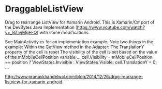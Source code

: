 DraggableListView
=================

Drag to rearrange ListView for Xamarin Android. This is Xamarin/C# port of the DevBytes Java Implementation (https://www.youtube.com/watch?v=_BZIvjMgH-Q)
with some modifications.

See MainActivity.cs for an implementation example. Note two things in the example:
Within the GetView method in the Adapter:
  The TranslationY property of the cell is reset
  The visibility of the cell is set based on the value of the mMobileCellPosition variable
  ...
    cell.Visibility = mMobileCellPosition == position ? ViewStates.Invisible : ViewStates.Visible;
		cell.TranslationY = 0;
	...


http://www.pranavkhandelwal.com/blog/2014/12/26/drag-rearrange-listview-for-xamarin-android

